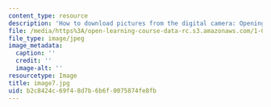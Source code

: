 ```yaml
---
content_type: resource
description: 'How to download pictures from the digital camera: Opening the chooser'
file: /media/https%3A/open-learning-course-data-rc.s3.amazonaws.com/1-012-introduction-to-civil-engineering-design-spring-2002/b2c8424c69f48d7b6b6f0075874fe8fb_image7.jpg
file_type: image/jpeg
image_metadata:
  caption: ''
  credit: ''
  image-alt: ''
resourcetype: Image
title: image7.jpg
uid: b2c8424c-69f4-8d7b-6b6f-0075874fe8fb
---
```

